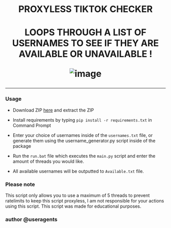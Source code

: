 <br/>
<div align="center">
  
  <h1>PROXYLESS TIKTOK CHECKER<h1>
  
  LOOPS THROUGH A LIST OF USERNAMES TO SEE IF THEY ARE AVAILABLE OR UNAVAILABLE !


  
  
  ![image](https://user-images.githubusercontent.com/103281345/162510554-7fbce4b6-9869-480e-a64f-b96dc56adbd1.png)

  
</div>

--------------------------------------

### Usage


- Download ZIP <a href="https://github.com/competed/TIKTOK-USERNAME-CHECKER">here</a> and extract the ZIP
 
- Install requirements by typing `pip install -r requirements.txt` in Command Prompt
 
- Enter your choice of usernames inside of the `usernames.txt` file, or generate them using the username_generator.py</a> script inside of the package
 
- Run the `run.bat` file which executes the `main.py` script and enter the amount of threads you would like.

- All available usernames will be outputted to `Available.txt` file.

### Please note

This script only allows you to use a maximum of 5 threads to prevent ratelimits to keep this script proxyless, I am not responsible for your actions using this script. This script was made for educational purposes.

### author @useragents

